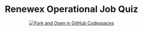 <h1 align="center"> Renewex Operational Job Quiz </h1>

<p align="center">
  <a href="https://github.com/codespaces/new?hide_repo_select=true&ref=main&repo=868068523">
      <img src="https://github.com/codespaces/badge.svg" alt="Fork and Open in GitHub Codespaces" onerror="this.style.display='none'">
  </a>
</p>
